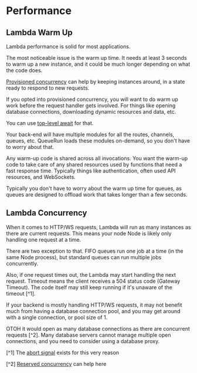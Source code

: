 # Performance

## Lambda Warm Up

Lambda performance is solid for most applications.

The most noticeable issue is the warm up time. It needs at least 3 seconds to warm up a new instance, and it could be much longer depending on what the code does.

[Provisioned concurrency](https://docs.aws.amazon.com/lambda/latest/dg/provisioned-concurrency.html) can help by keeping instances around, in a state ready to respond to new requests.

If you opted into provisioned concurrency, you will want to do warm up work before the request handler gets involved. For things like opening database connections, downloading dynamic resources and data, etc.

You can use [top-level await](https://aws.amazon.com/blogs/compute/using-node-js-es-modules-and-top-level-await-in-aws-lambda/) for that.

Your back-end will have multiple modules for all the routes, channels, queues, etc. QueueRun loads these modules on-demand, so you don't have to worry about that.

Any warm-up code is shared across all invocations. You want the warm-up code to take care of any shared resources used by functions that need a fast response time. Typically things like authentication, often used API resources, and WebSockets.

Typically you don't have to worry about the warm up time for queues, as queues are designed to offload work that takes longer than a few seconds. 

## Lambda Concurrency

When it comes to HTTP/WS requests, Lambda will run as many instances as there are current requests. This means your node Node is likely only handling one request at a time.

There are two exception to that. FIFO queues run one job at a time (in the same Node process), but standard queues can run multiple jobs concurrently.

Also, if one request times out, the Lambda may start handling the next request. Timeout means the client receives a 504 status code (Gateway Timeout). The code itself may still keep running if it's unaware of the timeout [^1].

If your backend is mostly handling HTTP/WS requests, it may not benefit much from having a database connection pool, and you may get around with a single connection, or pool size of 1.

OTOH it would open as many database connections as there are concurrent requests [^2]. Many database servers cannot manage multiple open connections, and you need to consider using a database proxy.

[^1] The [abort signal](https://developer.mozilla.org/en-US/docs/Web/API/AbortSignal) exists for this very reason

[^2]  [Reserved concurrency](https://docs.aws.amazon.com/lambda/latest/operatorguide/reserved-concurrency.html) can help here